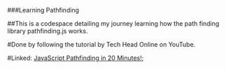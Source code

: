 ###Learning Pathfinding 

##This is a codespace detailing my journey learning how the path finding library pathfinding.js works.

#Done by following the tutorial by Tech Head Online on YouTube.

#Linked: [JavaScript Pathfinding in 20 Minutes!](https://www.youtube.com/watch?v=9rrogEHWTBE);
